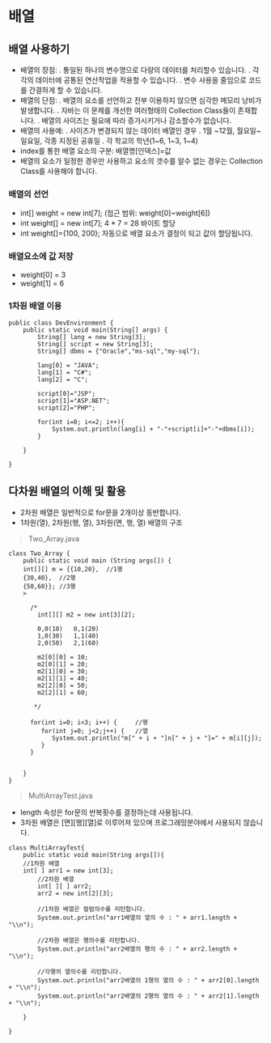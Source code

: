 # 배열

## 배열 사용하기

- 배열의 장점:
  . 통일된 하나의 변수명으로 다량의 데이터를 처리할수 있습니다.
  . 각각의 데이터에 공통된 연산작업을 적용할 수 있습니다.
  . 변수 사용을 줄임으로 코드를 간결하게 할 수 있습니다.
- 배열의 단점:
  . 배열의 요소를 선언하고 전부 이용하지 않으면 심각한 메모리 낭비가 발생합니다.
  . 자바는 이 문제를 개선한 여러형태의 Collection Class들이 존재합니다.
  . 배열의 사이즈는 필요에 따라 증가시키거나 감소할수가 없습니다.
- 배열의 사용예:
  . 사이즈가 변경되지 않는 데이터 배열인 경우
  . 1월 ~12월, 월요일~일요일, 각종 지정된 공휴일
  . 각 학교의 학년(1~6, 1~3, 1~4)
- index를 통한 배열 요소의 구분: 배열명[인덱스]=값
- 배열의 요소가 일정한 경우만 사용하고 요소의 갯수를 알수 없는 경우는 Collection Class를 사용해야 합니다.
### 배열의 선언
- int[] weight = new int[7]; (접근 범위: weight[0]~weight[6])
- int weight[] = new int[7]; 4 * 7 = 28 바이트 할당
- int weight[]={100, 200}; 자동으로 배열 요소가 결정이 되고 값이 할당됩니다.
### 배열요소에 값 저장
   - weight[0] = 3  
   - weight[1] = 6
### 1차원 배열 이용
```
public class DevEnvironment {
    public static void main(String[] args) {
        String[] lang = new String[3];
        String[] script = new String[3];
        String[] dbms = {"Oracle","ms-sql","my-sql"};
    
        lang[0] = "JAVA"; 
        lang[1] = "C#"; 
        lang[2] = "C";
        
        script[0]="JSP";
        script[1]="ASP.NET";
        script[2]="PHP";
    
        for(int i=0; i<=2; i++){
            System.out.println(lang[i] + "-"+script[i]+"-"+dbms[i]);
        }
    
    }

}
```


## 다차원 배열의 이해 및 활용

- 2차원 배열은 일반적으로 for문을 2개이상 동반합니다.
- 1차원(열), 2차원(행, 열), 3차원(면, 행, 열) 배열의 구조

> Two_Array.java
 
```
class Two_Array {
    public static void main (String args[]) {
    int[][] m = {{10,20},  //1행
    {30,40},  //2행
    {50,60}}; //3행
    >
    
      /*
        int[][] m2 = new int[3][2];
    
        0,0(10)   0,1(20)
        1,0(30)   1,1(40)
        2,0(50)   2,1(60)
    
        m2[0][0] = 10;
        m2[0][1] = 20;
        m2[1][0] = 30;
        m2[1][1] = 40;
        m2[2][0] = 50;
        m2[2][1] = 60;
    
       */
    
      for(int i=0; i<3; i++) {     //행
         for(int j=0; j<2;j++) {   //열
            System.out.println("m[" + i + "]n[" + j + "]=" + m[i][j]);
         }
      }
    
    
    }
}
```

> MultiArrayTest.java
- length 속성은 for문의 반복횟수를 결정하는데 사용됩니다.
- 3차원 배열은 [면][행][열]로 이루어져 있으며 프로그래밍분야에서 사용되지 않습니다.


```
class MultiArrayTest{
    public static void main(String args[]){
    //1차원 배열
    int[ ] arr1 = new int[3];
        //2차원 배열
        int[ ][ ] arr2;
        arr2 = new int[2][3];
    
        //1차원 배열은 컬럼의수를 리턴합니다.
        System.out.println("arr1배열의 열의 수 : " + arr1.length + "\\n");
    
        //2차원 배열은 행의수를 리턴합니다.
        System.out.println("arr2배열의 행의 수 : " + arr2.length + "\\n");
    
        //각행의 열의수를 리턴합니다.
        System.out.println("arr2배열의 1행의 열의 수 : " + arr2[0].length + "\\n");
        System.out.println("arr2배열의 2행의 열의 수 : " + arr2[1].length + "\\n");
    
    }

}

```
